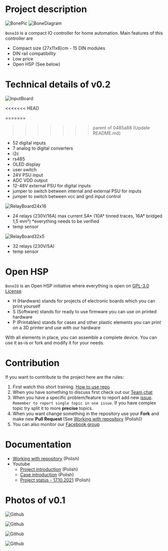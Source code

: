 # Project description

![BonePic](.resources/boneio.jpg?raw=true)
![BoneDiagram](.resources/boneio.drawio.png?raw=true)

`BoneIO` is a compact IO controller for home automation. Main features of this controller are

- Compact size (27x11x6)cm - 15 DIN modules
- DIN rail compatibility
- Low price
- Open HSP (See below)

# Technical details of v0.2

![InputBoard](.resources/input_board_text.png?raw=true)

<<<<<<< HEAD


=======
>>>>>>> parent of 0485a88 (Update README.md)
- 52 digital inputs
- 7 analog to digital converters
- i2c
- rs485
- OLED display
- user switch
- 24V PSU input
- ADC VDD output
- 12-48V external PSU for digital inputs
- jumper to switch between internal and external PSU for inputs
- jumper to switch between vcc and gnd input control

![RelayBoard24x16](.resources/relay_board_24x16A_text.png?raw=true)

- 24 relays (230V/16A) max current 5A* (10A* tinned traces, 16A* bridged 1,5 mm²) *everything needs to be verified
- temp sensor

![RelayBoard32x5](.resources/relay_board_32x5A_text.png?raw=true)

- 32 relays (230V/5A)
- temp sensor

# Open HSP

`BoneIO` is an Open HSP initiative where everything is open on [GPL-3.0 License](https://github.com/maciejk1984/boneIO/blob/main/LICENSE)

- H (Hardware) stands for projects of electronic boards which you can print yourself
- S (Software) stands for ready to use firmware you can use on printed hardware
- P (Printables) stands for cases and other plastic elements you can print on a 3D printer and use with our hardware

With all elements in place, you can assemble a complete device. You can use it as-is or fork and modify it for your needs.

# Contribution

If you want to contribute to the project here are the rules:

1. First watch this short training: [How to use repo](https://www.youtube.com/watch?v=aY7B_t2UZy4)
2. When you have something to discuss first check out our [Team chat](https://discord.gg/PsrXEz9CBp)
3. When you have a specific problem/feature to report add new [issue](https://github.com/maciejk1984/boneIO/issues). `Remember to report single topic in one issue`. If you have complex topic try split it to more **precise** topics.
4. When you want change something in the repository use your **Fork** and make new **Pull Request** (See [Working with repository](.docs/github.md) (Polish))
5. You can also monitor our [Facebook group](https://www.facebook.com/groups/boneio)

# Documentation

- [Working with repository](.docs/github.md) (Polish)
- Youtube
  - [Project introduction](https://www.youtube.com/watch?v=_EIppBDZWvk) (Polish)
  - [Case introduction](https://www.youtube.com/watch?v=QjhMvNn7mG0) (Polish)
  - [Project status - 17.10.2021](https://www.youtube.com/watch?v=6J2S1L4vNMw) (Polish) 


# Photos of v0.1

![Github](.resources/bone_relays.jpg?raw=true)

![Github](.resources/bone_view.jpg?raw=true)

![Github](.resources/bone_inputs.jpg?raw=true)

![Github](.resources/bone_din.jpg?raw=true)

